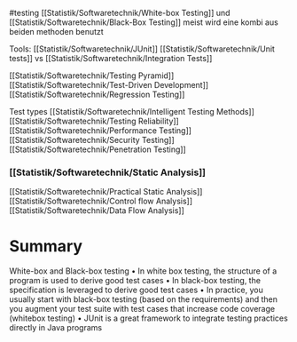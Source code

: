#testing
[[Statistik/Softwaretechnik/White-box Testing]]  und [[Statistik/Softwaretechnik/Black-Box Testing]] meist wird eine kombi aus beiden methoden benutzt

Tools: [[Statistik/Softwaretechnik/JUnit]]
[[Statistik/Softwaretechnik/Unit tests]] vs [[Statistik/Softwaretechnik/Integration Tests]]

[[Statistik/Softwaretechnik/Testing Pyramid]]
[[Statistik/Softwaretechnik/Test-Driven Development]]
[[Statistik/Softwaretechnik/Regression Testing]]


Test types
[[Statistik/Softwaretechnik/Intelligent Testing Methods]]
[[Statistik/Softwaretechnik/Testing Reliability]]
[[Statistik/Softwaretechnik/Performance Testing]]
[[Statistik/Softwaretechnik/Security Testing]]
[[Statistik/Softwaretechnik/Penetration Testing]]


### [[Statistik/Softwaretechnik/Static Analysis]]
[[Statistik/Softwaretechnik/Practical Static Analysis]]
[[Statistik/Softwaretechnik/Control flow Analysis]]
[[Statistik/Softwaretechnik/Data Flow Analysis]]

 


# Summary
White-box and Black-box testing
• In white box testing, the structure of a program is used to derive good test cases
• In black-box testing, the specification is leveraged to derive good test cases 
• In practice, you usually start with black-box testing (based on the requirements) and then you augment your test suite with test cases that increase code coverage (whitebox testing) 
• JUnit is a great framework to integrate testing practices directly in Java programs